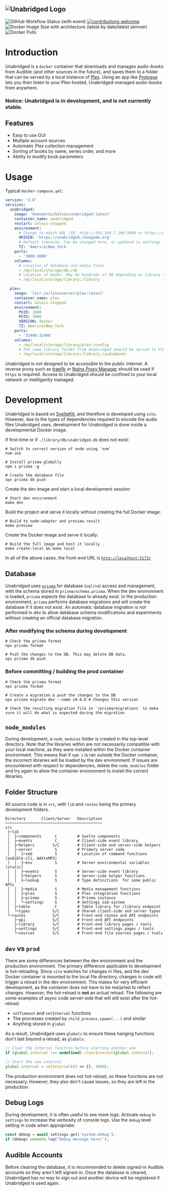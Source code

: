 ## ![Unabridged Logo](https://github.com/knicholson32/unabridged/raw/assets/Unabridged.png?raw=true)

![GitHub Workflow Status (with event)](https://img.shields.io/github/actions/workflow/status/knicholson32/unabridged/docker-build.yml)
[![contributions welcome](https://img.shields.io/badge/contributions-welcome-brightgreen.svg?style=flat)](https://github.com/knicholson32/unabridged/issues)
![Docker Image Size with architecture (latest by date/latest semver)](https://img.shields.io/docker/image-size/keenanrnicholson/unabridged)
![Docker Pulls](https://img.shields.io/docker/pulls/keenanrnicholson/unabridged)

# Introduction

Unabridged is a `docker` container that downloads and manages audio-books from Audible (and other sources in the future), and saves them to a folder that can be served by a local instance of [Plex](https://www.plex.tv/). Using an app like [Prologue](https://prologue.audio/) lets you then listen to your Plex-hosted, Unabridged-managed audio-books from anywhere.

### **Notice**: Unabridged is in development, and is not currently stable.

## Features

- Easy to use GUI
- Multiple account sources
- Automatic Plex collection management
- Sorting of books by name, series order, and more
- Ability to modify book parameters

# Usage

Typical `docker-compose.yml`:

```yml
version: '3.8'
services:
  unabridged:
    image: 'keenanrnicholson/unabridged:latest'
    container_name: unabridged
    restart: unless-stopped
    environment:
      # Change to match URL (IE: http://192.168.1.100:3000 or https://unabridged.changeme.org)
      ORIGIN: 'https://unabridged.changeme.org'
      # Default timezone. Can be changed here, or updated in settings
      TZ: 'America/New_York'
    ports:
      - '3000:3000'
    volumes:
      # Location of database and media files
      - /my/local/storage/db:/db
      # Location of books. May be hundreds of GB depending on library size.
      - /my/local/storage/library:/library

  plex:
    image: 'lscr.io/linuxserver/plex:latest'
    container_name: plex
    restart: unless-stopped
    environment:
      PUID: 1000
      PGID: 1000
      VERSION: docker
      TZ: America/New_York
    ports:
      - '32400:32400'
    volumes:
      - /my/local/storage/library/plex:/config
      # The same library folder from Unabridged should be served to Plex
      - /my/local/storage/library:/library:/audiobooks
```

Unabridged is _not_ designed to be accessible to the public internet. A reverse proxy such as [traefik](https://traefik.io/traefik/) or [Nginx Proxy Manager](https://nginxproxymanager.com/) should be used if `https` is required. Access to Unabridged should be confined to your local network or intelligently managed.

# Development

Unabridged is based on [SvelteKit](https://kit.svelte.dev/), and therefore is developed using `vite`. However, due to the types of dependencies required to encode the audio files Unabridged uses, development for Unabridged is done inside a developmental Docker image.

If first-time or if `./library/db/unabridged.db` does not exist:

```shell
# Switch to correct version of node using `nvm`
nvm use

# Install prisma globally
npm i prisma -g

# Create the database file
npx prisma db push
```

Create the dev image and start a local development session:

```shell
# Start dev environment
make dev
```

Build the project and serve it locally without creating the full Docker image:

```shell
# Build to node-adapter and preview result
make preview
```

Create the Docker image and serve it locally:

```shell
# Build the full image and host it locally
make create-local && make local
```

In all of the above cases, the front-end URL is [`http://localhost:5173/`](http://localhost:5173/)

## Database

Unabridged uses [`prisma`](https://www.prisma.io/) for database (`sqlite`) access and management, with the schema stored in `prisma/schema.prisma`. When the dev environment is loaded, `prisma` expects the database to already exist. In the production environment, `prisma` performs database migrations and will create the database if it does not exist. An automatic database migration is not performed in dev to allow database schema modifications and experiments without creating an official database migration.

### After modifying the schema during development

```shell
# Check the prisma format
npx prisma format

# Push the changes to the DB. This may delete DB data.
npx prisma db push
```

### Before committing / building the prod container

```shell
# Check the prisma format
npx prisma format

# Create a migration & push the changes to the DB
npx prisma migrate dev --name v0.0.0 # Changes this version

# Check the resulting migration file in `/prisma/migrations` to make sure it will do what is expected during the migration
```

## `node_modules`

During development, a `node_modules` folder is created in the top-level directory. Note that the libraries within are not necessarily compatible with your local machine, as they were installed within the Docker container environment. This means that if `npm i` is ran outside the Docker container, the incorrect libraries will be loaded by the dev environment. If issues are encountered with respect to dependencies, delete the `node_modules` folder and try again to allow the container environment to install the correct libraries.

## Folder Structure

All source code is in `src`, with `lib` and `routes` being the primary development folders.

```shell
Directory       Client/Server   Description
───────────────────────────────────────────
src
 ├─lib
 │  ├─components      C         # Svelte components
 │  ├─events          C         # Client-side event library
 │  ├─helpers        S/C        # Client-side and server-side helpers
 │  ├─server          S         # Primary server code
 │  │  ├─cmd          S         # Location of command functions (audible-cli, AAXtoMP3)
 │  │  ├─env          S         # Server environmental variables (static)
 │  │  ├─events       S         # Server-side event library
 │  │  ├─helpers      S         # Server-side helper functions
 │  │  ├─lookup       S         # Type definitions  for some public APIs
 │  │  ├─media        S         # Media management functions
 │  │  ├─plex         S         # Plex integration functions
 │  │  ├─prisma       S         # Prisma instance
 │  │  └─settings     S         # Settings sub-system
 │  ├─table           C         # Table library for /library endpoint
 │  └─types          S/C        # Shared client-side and server types
 └─routes            S/C        # Front-end routes and API endpoints
    ├─api            S/C        # Front-end API endpoints
    ├─library        S/C        # Front-end library pages / tools
    ├─settings       S/C        # Front-end settings pages / tools
    └─sources        S/C        # Front-end file sources pages / tools
```

## `dev` vs `prod`

There are some differences between the dev environment and the production environment. The primary difference applicable to development is hot-reloading. Since `vite` watches for changes in files, and the dev Docker container is mounted to the local file directory, changes in code will trigger a reload in the dev environment. This makes for very efficient development, as the container does not have to be restarted to reflect changes. _However_, the hot-reload is **not** an actual reload. The following are some examples of async code server-side that will still exist after the hot-reload:

- `setTimeout` and `setInterval` functions
- The processes created by `child_process.spawn(...)` and similar
- Anything stored in `global`

As a result, Unabridged uses `globals` to ensure these hanging functions don't last beyond a reload, as `globals`:

```Typescript
// Clear the interval function before starting another one
if (global.interval !== undefined) clearInterval(global.interval);

// Start the new interval
global.interval = setInterval(() => {}, 1000);
```

The production environment does not hot-reload, so these functions are not necessary. However, they also don't cause issues, so they are left in the production.

## Debug Logs

During development, it is often useful to see more logs. Activate `debug` in `settings` to increase the verbosity of console logs. Use the `debug` level setting in code when appropriate:

```Typescript
const debug = await settings.get('system.debug');
if (debug) console.log('Debug message here!');
```

## Audible Accounts

Before clearing the database, it is recommended to delete signed-in Audible accounts so they aren't left signed-in. Once the database is cleared, Unabridged has no way to sign out and another device will be registered if Unabridged is used again.

